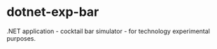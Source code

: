 # dotnet-exp-bar
.NET application - cocktail bar simulator - for technology experimental purposes. 
